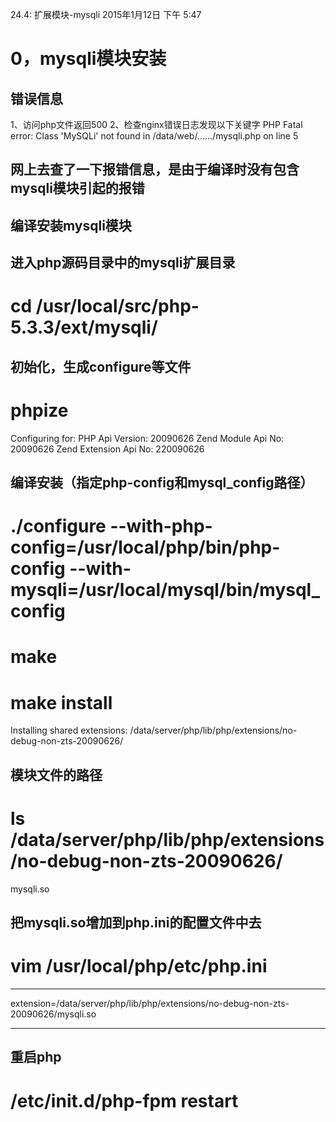 24.4: 扩展模块-mysqli
2015年1月12日
下午 5:47
 
0，mysqli模块安装
======================================
## 错误信息
1、访问php文件返回500
2、检查nginx错误日志发现以下关键字
PHP Fatal error:  Class 'MySQLi' not found in /data/web/....../mysqli.php on line 5
## 网上去查了一下报错信息，是由于编译时没有包含mysqli模块引起的报错
 
 
## 编译安装mysqli模块
## 进入php源码目录中的mysqli扩展目录
# cd /usr/local/src/php-5.3.3/ext/mysqli/
 
## 初始化，生成configure等文件
# phpize 
Configuring for:
PHP Api Version:         20090626
Zend Module Api No:      20090626
Zend Extension Api No:   220090626

## 编译安装（指定php-config和mysql_config路径）
# ./configure --with-php-config=/usr/local/php/bin/php-config --with-mysqli=/usr/local/mysql/bin/mysql_config
# make
# make install
Installing shared extensions:     /data/server/php/lib/php/extensions/no-debug-non-zts-20090626/
## 模块文件的路径
 
# ls /data/server/php/lib/php/extensions/no-debug-non-zts-20090626/
mysqli.so
 
## 把mysqli.so增加到php.ini的配置文件中去
# vim /usr/local/php/etc/php.ini
******************************
extension=/data/server/php/lib/php/extensions/no-debug-non-zts-20090626/mysqli.so
******************************
 
## 重启php
# /etc/init.d/php-fpm restart  

